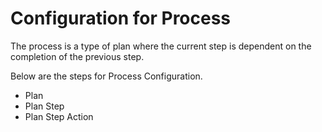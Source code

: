 # Configuration for Process

The process is a type of plan where the current step is dependent on the completion of the previous step.

Below are the steps for Process Configuration.

* Plan
* Plan Step
* Plan Step Action

